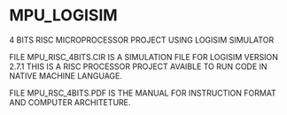 # MPU_LOGISIM
4 BITS RISC MICROPROCESSOR PROJECT USING LOGISIM SIMULATOR 

FILE MPU_RISC_4BITS.CIR IS A SIMULATION FILE FOR LOGISIM VERSION 2.7.1
THIS IS A RISC PROCESSOR PROJECT AVAIBLE TO RUN CODE IN NATIVE MACHINE LANGUAGE. 

FILE MPU_RSC_4BITS.PDF IS THE MANUAL FOR INSTRUCTION FORMAT AND COMPUTER ARCHITETURE. 
